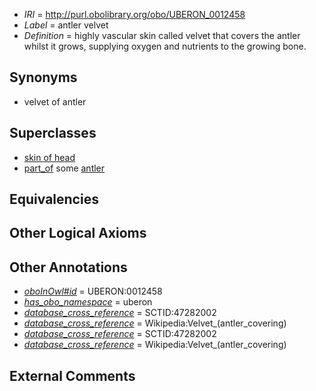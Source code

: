  * *IRI* = http://purl.obolibrary.org/obo/UBERON_0012458
 * *Label* = antler velvet
 * *Definition* = highly vascular skin called velvet that covers the antler whilst it grows, supplying oxygen and nutrients to the growing bone.

## Synonyms

 * velvet of antler

## Superclasses

 * [skin of head](../../UBERON/84/UBERON_0001084.md)
 * [part_of](../../BFO/50/BFO_0000050.md) some [antler](../../UBERON/71/UBERON_0006971.md)

## Equivalencies


## Other Logical Axioms


## Other Annotations

 * *[oboInOwl#id](../../id/oboInOwl#id.md)* = UBERON:0012458
 * *[has_obo_namespace](../../ce/oboInOwl#hasOBONamespace.md)* = uberon
 * *[database_cross_reference](../../ef/oboInOwl#hasDbXref.md)* = SCTID:47282002
 * *[database_cross_reference](../../ef/oboInOwl#hasDbXref.md)* = Wikipedia:Velvet_(antler_covering)
 * *[database_cross_reference](../../ef/oboInOwl#hasDbXref.md)* = SCTID:47282002
 * *[database_cross_reference](../../ef/oboInOwl#hasDbXref.md)* = Wikipedia:Velvet_(antler_covering)

## External Comments

